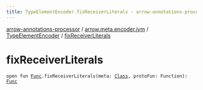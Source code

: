```yaml
---
title: TypeElementEncoder.fixReceiverLiterals - arrow-annotations-processor
---
```


[arrow-annotations-processor](../../index.html) / [arrow.meta.encoder.jvm](../index.html) / [TypeElementEncoder](index.html) / [fixReceiverLiterals](./fix-receiver-literals.html)

# fixReceiverLiterals

`open fun `[`Func`](../../arrow.meta.ast/-func/index.html)`.fixReceiverLiterals(meta: `[`Class`](../../arrow.common.utils/-class-or-package-data-wrapper/-class/index.html)`, protoFun: Function): `[`Func`](../../arrow.meta.ast/-func/index.html)